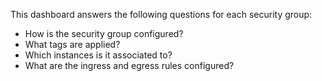 This dashboard answers the following questions for each security group:

- How is the security group configured?
- What tags are applied?
- Which instances is it associated to?
- What are the ingress and egress rules configured?
